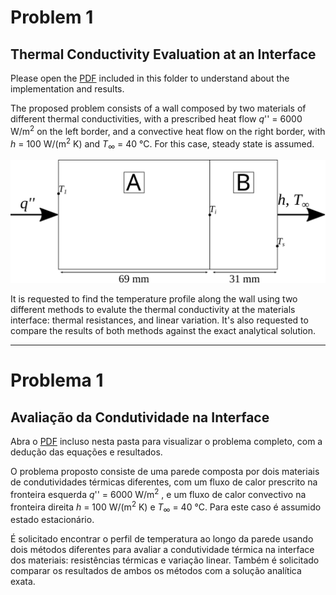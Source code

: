# Problem 1

## Thermal Conductivity Evaluation at an Interface

Please open the [PDF](https://github.com/ggwadera/cfd-matlab-problems/blob/master/1%20-%20Thermal%20Conductivy%20at%20an%20Interface/Problem%201.pdf) included in this folder to understand about the implementation and results.

The proposed problem consists of a wall composed by two materials
of different thermal conductivities, with a prescribed heat flow *q*'' = 6000 W/m<sup>2</sup>
on the left border, and a convective heat flow on the right border, with *h* = 100 W/(m<sup>2</sup> K) and *T*<sub>∞</sub> = 40 °C. For this case, steady state is assumed.

![Problem representation.](figures/problema.svg)

It is requested to find the temperature profile along the wall using two different methods to evalute the thermal conductivity at the materials interface: thermal resistances, and linear variation. It's also requested to compare the results of both methods against the exact analytical solution.

---

# Problema 1

## Avaliação da Condutividade na Interface

Abra o [PDF](https://github.com/ggwadera/cfd-matlab-problems/blob/master/1%20-%20Thermal%20Conductivy%20at%20an%20Interface/Problem%201%20(PT-BR).pdf) incluso nesta pasta para visualizar o problema completo, com a dedução das equações e resultados.

O problema proposto consiste de uma parede composta por dois materiais de condutividades térmicas diferentes, com um fluxo de calor prescrito na fronteira esquerda *q*'' = 6000 W/m<sup>2</sup>
, e um fluxo de calor convectivo na fronteira direita *h* = 100 W/(m<sup>2</sup> K) e *T*<sub>∞</sub> = 40 °C. Para este caso é assumido estado estacionário.

É solicitado encontrar o perfil de temperatura ao longo da parede usando dois métodos diferentes para avaliar a condutividade térmica na interface dos materiais: resistências térmicas e variação linear. Também é solicitado comparar os resultados de ambos os métodos com a solução analítica exata.